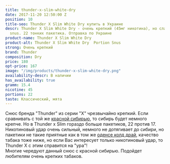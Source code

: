 ```yaml
---
title: thunder-x-slim-white-dry
date: 2017-11-20 12:50:00 Z
position: 10
title-seo: Thunder X Slim White Dry купить в Украине
descr: Thunder X Slim White Dry - очень крепкий (45мг никотина), но слабее siberia
  snus. 22 тонких пакетика. Отправка по Украине
product-name: Thunder X Slim White Dry
product-alt: Thunder X Slim White Dry  Portion Snus
strong: Очень крепкий
brand: Thunder
composition: Dry
price: 180
opt-price: 167
image: "/img/products/thunder-x-slim-white-dry.png"
availability-descr: В наличии
has_availability: true
gramm: 15.4
nicotine: 45
portions: 22
taste: Классический, мята
---
```


Снюс бренда "Thunder" из серии "X" чрезвычайно крепкий.
Если сравнивать с той же [красной сибирью](/siberia-white), то сибирь будет немного крепче. Но в Thunder x Slim гораздо больше пакетиков, 22 против 17. Никотиновый удар очень сильный, немного не дотягивает до сибири, но пакетики не такие приятные как в том же [оденсе колд драй](/odens-cold-dry), качество табака тоже ниже, но если Вас интересует только никотиновый удар, то Thunder X с этим справится на "ура"!<br>
Многие чередуют данный снюс с красной сибирью.
Подойдет любителям очень крепких табаков.
